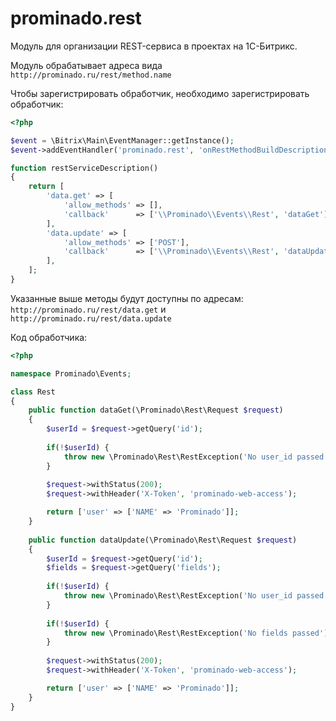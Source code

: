 # prominado.rest

Модуль для организации REST-сервиса в проектах на 1С-Битрикс.

Модуль обрабатывает адреса вида ``http://prominado.ru/rest/method.name``

Чтобы зарегистрировать обработчик, необходимо зарегистрировать обработчик:

````php
<?php

$event = \Bitrix\Main\EventManager::getInstance();
$event->addEventHandler('prominado.rest', 'onRestMethodBuildDescription', 'restServiceDescription');

function restServiceDescription()
{
    return [
        'data.get' => [
            'allow_methods' => [],
            'callback'      => ['\\Prominado\\Events\\Rest', 'dataGet']
        ],
        'data.update' => [
            'allow_methods' => ['POST'],
            'callback'      => ['\\Prominado\\Events\\Rest', 'dataUpdate']
        ],
    ];
}
````

Указанные выше методы будут доступны по адресам:
``http://prominado.ru/rest/data.get`` и ``http://prominado.ru/rest/data.update`` 

Код обработчика:

```php
<?php

namespace Prominado\Events;

class Rest
{
    public function dataGet(\Prominado\Rest\Request $request)
    {
        $userId = $request->getQuery('id');
        
        if(!$userId) {
            throw new \Prominado\Rest\RestException('No user_id passed');    
        }
        
        $request->withStatus(200);
        $request->withHeader('X-Token', 'prominado-web-access');

        return ['user' => ['NAME' => 'Prominado']];
    }
    
    public function dataUpdate(\Prominado\Rest\Request $request)
    {
        $userId = $request->getQuery('id');
        $fields = $request->getQuery('fields');
        
        if(!$userId) {
            throw new \Prominado\Rest\RestException('No user_id passed');    
        }
        
        if(!$userId) {
            throw new \Prominado\Rest\RestException('No fields passed');    
        }
        
        $request->withStatus(200);
        $request->withHeader('X-Token', 'prominado-web-access');

        return ['user' => ['NAME' => 'Prominado']];
    }
}

```